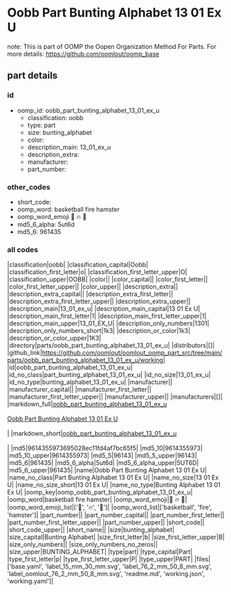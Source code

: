 # Oobb Part Bunting Alphabet 13 01 Ex U  

note: This is part of OOMP the Oopen Organization Method For Parts. For more details: https://github.com/oomlout/oomp_base

##  part details





### id
* oomp_id: oobb_part_bunting_alphabet_13_01_ex_u
  * classification: oobb
  * type: part
  * size: bunting_alphabet
  * color: 
  * description_main: 13_01_ex_u
  * description_extra: 
  * manufacturer: 
  * part_number: 

### other_codes
* short_code: 
* oomp_word: basketball fire hamster
* oomp_word_emoji :basketball: :fire: :hamster:
* md5_6_alpha: 5ut6d
* md5_6: 961435

### all codes 
|classification|oobb|
|classification_capital|Oobb|
|classification_first_letter|o|
|classification_first_letter_upper|O|
|classification_upper|OOBB|
|color||
|color_capital||
|color_first_letter||
|color_first_letter_upper||
|color_upper||
|description_extra||
|description_extra_capital||
|description_extra_first_letter||
|description_extra_first_letter_upper||
|description_extra_upper||
|description_main|13_01_ex_u|
|description_main_capital|13 01 Ex U|
|description_main_first_letter|1|
|description_main_first_letter_upper|1|
|description_main_upper|13_01_EX_U|
|description_only_numbers|1301|
|description_only_numbers_short|1k3|
|description_or_color|1k3|
|description_or_color_upper|1K3|
|directory|parts/oobb_part_bunting_alphabet_13_01_ex_u|
|distributors|[]|
|github_link|https://github.com/oomlout/oomlout_oomp_part_src/tree/main/parts/oobb_part_bunting_alphabet_13_01_ex_u/working|
|id|oobb_part_bunting_alphabet_13_01_ex_u|
|id_no_class|part_bunting_alphabet_13_01_ex_u|
|id_no_size|13_01_ex_u|
|id_no_type|bunting_alphabet_13_01_ex_u|
|manufacturer||
|manufacturer_capital||
|manufacturer_first_letter||
|manufacturer_first_letter_upper||
|manufacturer_upper||
|manufacturers|[]|
|markdown_full|[oobb_part_bunting_alphabet_13_01_ex_u](https://github.com/oomlout/oomlout_oomp_part_src/tree/main/parts/oobb_part_bunting_alphabet_13_01_ex_u/working)<br>[](https://github.com/oomlout/oomlout_oomp_part_src/tree/main/parts/oobb_part_bunting_alphabet_13_01_ex_u/working)<br>[Oobb Part Bunting Alphabet 13 01 Ex U](https://github.com/oomlout/oomlout_oomp_part_src/tree/main/parts/oobb_part_bunting_alphabet_13_01_ex_u/working)<br><br>|
|markdown_short|[oobb_part_bunting_alphabet_13_01_ex_u](https://github.com/oomlout/oomlout_oomp_part_src/tree/main/parts/oobb_part_bunting_alphabet_13_01_ex_u/working)<br><br>|
|md5|9614355973695028ec11fd4af7bc65f5|
|md5_10|9614355973|
|md5_10_upper|9614355973|
|md5_5|96143|
|md5_5_upper|96143|
|md5_6|961435|
|md5_6_alpha|5ut6d|
|md5_6_alpha_upper|5UT6D|
|md5_6_upper|961435|
|name|Oobb Part Bunting Alphabet 13 01 Ex U|
|name_no_class|Part Bunting Alphabet 13 01 Ex U|
|name_no_size|13 01 Ex U|
|name_no_size_short|13 01 Ex U|
|name_no_type|Bunting Alphabet 13 01 Ex U|
|oomp_key|oomp_oobb_part_bunting_alphabet_13_01_ex_u|
|oomp_word|basketball fire hamster|
|oomp_word_emoji|:basketball: :fire: :hamster:|
|oomp_word_emoji_list|[':basketball:', ':fire:', ':hamster:']|
|oomp_word_list|['basketball', 'fire', 'hamster']|
|part_number||
|part_number_capital||
|part_number_first_letter||
|part_number_first_letter_upper||
|part_number_upper||
|short_code||
|short_code_upper||
|short_name||
|size|bunting_alphabet|
|size_capital|Bunting Alphabet|
|size_first_letter|b|
|size_first_letter_upper|B|
|size_only_numbers||
|size_only_numbers_no_zeros||
|size_upper|BUNTING_ALPHABET|
|type|part|
|type_capital|Part|
|type_first_letter|p|
|type_first_letter_upper|P|
|type_upper|PART|
|files|['base.yaml', 'label_15_mm_30_mm.svg', 'label_76_2_mm_50_8_mm.svg', 'label_oomlout_76_2_mm_50_8_mm.svg', 'readme.md', 'working.json', 'working.yaml']|
